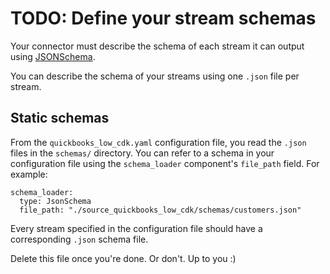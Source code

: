 # TODO: Define your stream schemas
Your connector must describe the schema of each stream it can output using [JSONSchema](https://json-schema.org). 

You can describe the schema of your streams using one `.json` file per stream.
 
## Static schemas
From the `quickbooks_low_cdk.yaml` configuration file, you read the `.json` files in the `schemas/` directory. You can refer to a schema in your configuration file using the `schema_loader` component's `file_path` field. For example:
```
schema_loader:
  type: JsonSchema
  file_path: "./source_quickbooks_low_cdk/schemas/customers.json"
```
Every stream specified in the configuration file should have a corresponding `.json` schema file.

Delete this file once you're done. Or don't. Up to you :)

